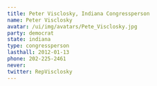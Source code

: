 ```yaml
---
title: Peter Visclosky, Indiana Congressperson
name: Peter Visclosky
avatar: /ui/img/avatars/Pete_Visclosky.jpg
party: democrat
state: indiana
type: congressperson
lasthall: 2012-01-13
phone: 202-225-2461
never: 
twitter: RepVisclosky
---
```

